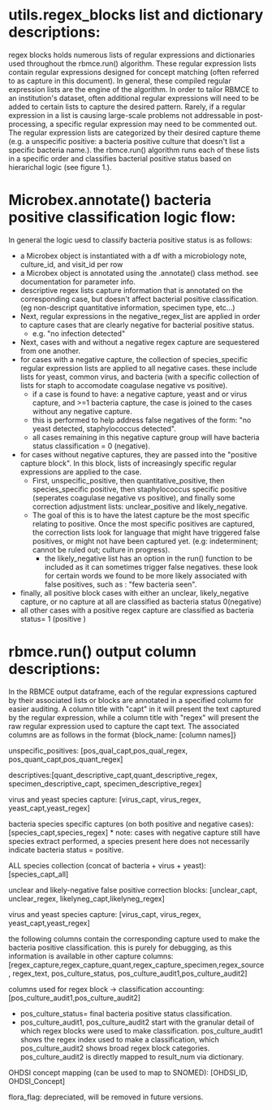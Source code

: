 
# utils.regex_blocks list and dictionary descriptions:
regex blocks holds numerous lists of regular expressions and dictionaries used throughout the rbmce.run() algorithm. These regular expression lists contain regular expressions designed for concept matching (often referred to as capture in this document). 
In general, these compiled regular expression lists are the engine of the algorithm. In order to tailor RBMCE to an institution's dataset, often additional regular expressions will need to be added to certain lists to capture the desired pattern. Rarely, if a regular expression in a list is causing large-scale problems not addressable in post-processing, a specific regular expression may need to be commented out. 
The regular expression lists are categorized by their desired capture theme (e.g. a unspecific positive: a bacteria positive culture that doesn't list a specific bacteria name.). the rbmce.run() algorithm runs each of these lists in a specific order and classifies bacterial positive status based on hierarichal logic (see figure 1.). 





# Microbex.annotate() bacteria positive classification logic flow:

In general the logic uesd to classify bacteria positive status is as follows:
* a Microbex object is instantiated with a df with a microbiology note, culture_id, and visit_id per row
* a Microbex object is annotated using the .annotate() class method. see documentation for parameter info.
* descriptive regex lists capture information that is annotated on the corresponding case, but doesn't affect bacterial positive classification. (eg non-descript quantitative information, specimen type, etc...)
* Next, regular expressions in the negative_regex_list are applied in order to capture cases that are clearly negative for bacterial positive status. 
    * e.g. "no infection detected"
* Next, cases with and without a negative regex capture are sequestered from one another.
* for cases with a negative capture, the collection of species_specific regular expression lists are applied to all negative cases. these include lists for yeast, common virus, and bacteria (with a specific collection of lists for staph to accomodate coagulase negative vs positive). 
    * if a case is found to have: a negative capture, yeast and or virus capture, and >=1 bacteria capture, the case is joined to the cases without any negative capture.
    * this is performed to help address false negatives of the form: "no yeast detected, staphylococcus detected".
    * all cases remaining in this negative capture group will have bacteria status classification = 0 (negative). 
* for cases without negative captures, they are passed into the "positive capture block". In this block, lists of increasingly specific regular expressions are applied to the case. 
    * First, unspecific_positive, then quantitative_positive, then species_specific positive, then staphylococcus specific positive (seperates coagulase negative vs positive), and finally some correction adjustment lists: unclear_positive and likely_negative. 
    * The goal of this is to have the latest capture be the most specific relating to positive. Once the most specific positives are captured, the correction lists look for language that might have triggered false positives, or might not have been captured yet. (e.g: indeterminent; cannot be ruled out; culture in progress).
        * the likely_negative list has an option in the run() function to be included as it can sometimes trigger false negatives. these look for certain words we found to be more likely associated with false positives, such as : "few bacteria seen". 
* finally, all positive block cases with either an unclear, likely_negative capture, or no capture at all are classified as bacteria status 0(negative)
* all other cases with a positive regex capture are classified as bacteria status= 1 (positive )


# rbmce.run() output column descriptions:

In the RBMCE output dataframe, each of the regular expressions captured by their associated lists or blocks are annotated in a specified column for easier auditing. A column title with "capt" in it will present the text captured by the regular expression, while a column title with "regex" will present the raw regular expression used to capture the capt text. The associated columns are as follows in the format {block_name: [column names]}


unspecific_positives: [pos_qual_capt,pos_qual_regex, pos_quant_capt,pos_quant_regex]

descriptives:[quant_descriptive_capt,quant_descriptive_regex, specimen_descriptive_capt, specimen_descriptive_regex]

virus and yeast species capture: [virus_capt, virus_regex, yeast_capt,yeast_regex]

bacteria species specific captures (on both positive and negative cases): [species_capt,species_regex]
    * note: cases with negative capture still have species extract performed, a species present here does not necessarily indicate bacteria status = positive.

ALL species collection (concat of bacteria + virus + yeast): [species_capt_all]

unclear and likely-negative false positive correction blocks: [unclear_capt, unclear_regex, likelyneg_capt,likelyneg_regex]

virus and yeast species capture: [virus_capt, virus_regex, yeast_capt,yeast_regex]

the following columns contain the corresponding capture used to make the bacteria positive classification. this is purely for debugging, as this information is available in other capture columns:
[regex_capture,regex_capture_quant,regex_capture_specimen,regex_source, regex_text, pos_culture_status, pos_culture_audit1,pos_culture_audit2]

columns used for regex block -> classification accounting: [pos_culture_audit1,pos_culture_audit2]
* pos_culture_status= final bacteria positive status classification. 
* pos_culture_audit1, pos_culture_audit2 start with the granular detail of which regex blocks were used to make classification. pos_culture_audit1 shows the regex index used to make a classification, which pos_culture_audit2 shows broad regex block categories. pos_culture_audit2 is directly mapped to result_num via dictionary. 


OHDSI concept mapping (can be used to map to SNOMED): [OHDSI_ID, OHDSI_Concept]


flora_flag: depreciated, will be removed in future versions. 
